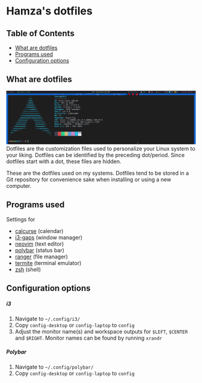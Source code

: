 # Hamza's dotfiles

## Table of Contents

- [What are dotfiles](#what-are-dotfiles)
- [Programs used](#programs-used)
- [Configuration options](#configuration-options)

## What are dotfiles

![Dotfiles](.config/dotfiles.png)
Dotfiles are the customization files used to personalize your Linux system to your liking. Dotfiles
can be identified by the preceding dot/period. Since dotfiles start with a dot, these files are
hidden.

These are the dotfiles used on my systems. Dotfiles tend to be stored in a Git repository for
convenience sake when installing or using a new computer.

## Programs used

Settings for

- [calcurse](https://github.com/xJavaTheHutt/dotfiles/tree/master/.config/calcurse) (calendar)
- [i3-gaps](https://github.com/xJavaTheHutt/dotfiles/tree/master/.config/i3) (window manager)
- [neovim](https://github.com/xJavaTheHutt/dotfiles/tree/master/.config/nvim) (text editor)
- [polybar](https://github.com/xJavaTheHutt/dotfiles/tree/master/.config/polybar) (status bar)
- [ranger](https://github.com/xJavaTheHutt/dotfiles/tree/master/.config/ranger) (file manager)
- [termite](https://github.com/xJavaTheHutt/dotfiles/tree/master/.config/termite) (terminal
  emulator)
- [zsh](https://github.com/xJavaTheHutt/dotfiles/tree/master/.config/zsh) (shell)

## Configuration options

##### i3

1. Navigate to `~/.config/i3/`
2. Copy `config-desktop` or `config-laptop` to `config`
3. Adjust the monitor name(s) and workspace outputs for `$LEFT`, `$CENTER` and `$RIGHT`. Monitor
   names can be found by running `xrandr`

##### Polybar

1. Navigate to `~/.config/polybar/`
2. Copy `config-desktop` or `config-laptop` to `config`
